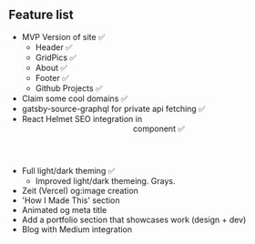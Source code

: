 ## Feature list

- MVP Version of site ✅
  - Header ✅
  - GridPics ✅
  - About ✅
  - Footer ✅
  - Github Projects ✅
- Claim some cool domains ✅
- gatsby-source-graphql for private api fetching ✅
- React Helmet SEO integration in <Header> component ✅
- Full light/dark theming ✅
  - Improved light/dark themeing. Grays.
- Zeit (Vercel) og:image creation
- 'How I Made This' section
- Animated og meta title
- Add a portfolio section that showcases work (design + dev)
- Blog with Medium integration

<!-- - Typography.js fonts -->
